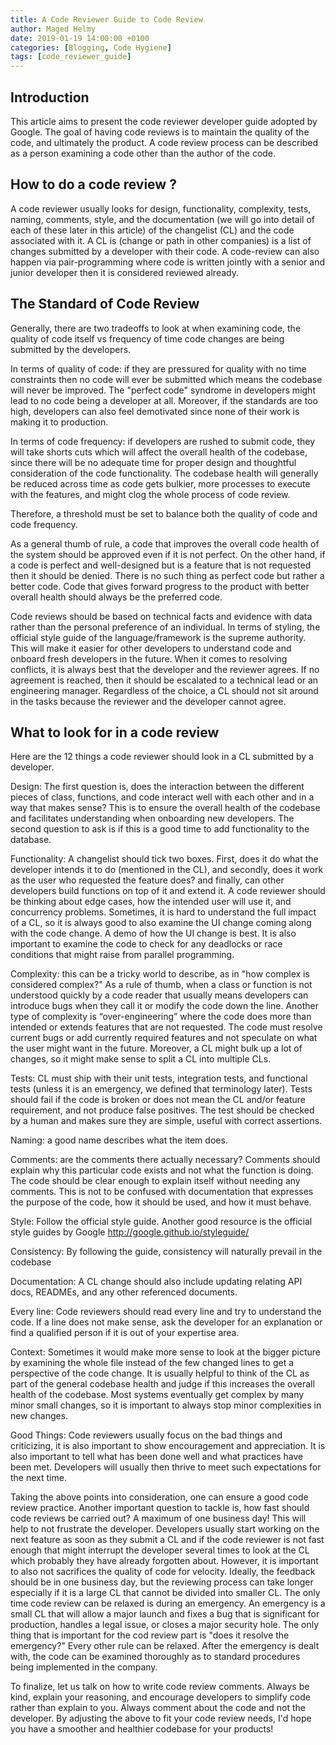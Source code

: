 ```yaml
---
title: A Code Reviewer Guide to Code Review
author: Maged Helmy
date: 2019-01-19 14:00:00 +0100
categories: [Blogging, Code Hygiene]
tags: [code_reviewer_guide]
---
```

## Introduction
This article aims to present the code reviewer developer guide adopted by Google. The goal of having code reviews is to maintain the quality of the code, and ultimately the product. A code review process can be described as a person examining a code other than the author of the code.

## **How to do a code review ?**
A code reviewer usually looks for design, functionality, complexity, tests, naming, comments, style, and the documentation (we will go into detail of each of these later in this article) of the changelist (CL) and the code associated with it. A CL is (change or path in other companies) is a list of changes submitted by a developer with their code. A code-review can also happen via pair-programming where code is written jointly with a senior and junior developer then it is considered reviewed already.

## **The Standard of Code Review**

Generally, there are two tradeoffs to look at when examining code, the quality of code itself vs frequency of time code changes are being submitted by the developers.

In terms of quality of code: if they are pressured for quality with no time constraints then no code will ever be submitted which means the codebase will never be improved. The "perfect code" syndrome in developers might lead to no code being a developer at all. Moreover, if the standards are too high, developers can also feel demotivated since none of their work is making it to production.

In terms of code frequency:  if developers are rushed to submit code, they will take shorts cuts which will affect the overall health of the codebase, since there will be no adequate time for proper design and thoughtful consideration of the code functionality. The codebase health will generally be reduced across time as code gets bulkier, more processes to execute with the features, and might clog the whole process of code review.

Therefore, a threshold must be set to balance both the quality of code and code frequency.

As a general thumb of rule, a code that improves the overall code health of the system should be approved even if it is not perfect. On the other hand, if a code is perfect and well-designed but is a feature that is not requested then it should be denied. There is no such thing as perfect code but rather a better code. Code that gives forward progress to the product with better overall health should always be the preferred code.

Code reviews should be based on technical facts and evidence with data rather than the personal preference of an individual. In terms of styling, the official style guide of the language/framework is the supreme authority. This will make it easier for other developers to understand code and onboard fresh developers in the future. When it comes to resolving conflicts, it is always best that the developer and the reviewer agrees. If no agreement is reached, then it should be escalated to a technical lead or an engineering manager. Regardless of the choice, a CL should not sit around in the tasks because the reviewer and the developer cannot agree.

## **What to look for in a code review**

Here are the 12 things a code reviewer should look in a CL submitted by a developer.

Design: The first question is, does the interaction between the different pieces of class, functions, and code interact well with each other and in a way that makes sense? This is to ensure the overall health of the codebase and facilitates understanding when onboarding new developers. The second question to ask is if this is a good time to add functionality to the database.

Functionality: A changelist should tick two boxes. First, does it do what the developer intends it to do (mentioned in the CL), and secondly, does it work as the user who requested the feature does? and finally, can other developers build functions on top of it and extend it. A code reviewer should be thinking about edge cases, how the intended user will use it, and concurrency problems. Sometimes, it is hard to understand the full impact of a CL, so it is always good to also examine the UI change coming along with the code change. A demo of how the UI change is best. It is also important to examine the code to check for any deadlocks or race conditions that might raise from parallel programming.

Complexity: this can be a tricky world to describe, as in "how complex is considered complex?" As a rule of thumb, when a class or function is not understood quickly by a code reader that usually means developers can introduce bugs when they call it or modify the code down the line. Another type of complexity is “over-engineering” where the code does more than intended or extends features that are not requested. The code must resolve current bugs or add currently required features and not speculate on what the user might want in the future. Moreover, a CL might bulk up a lot of changes, so it might make sense to split a CL into multiple CLs.

Tests: CL must ship with their unit tests, integration tests, and functional tests (unless it is an emergency, we defined that terminology later). Tests should fail if the code is broken or does not mean the CL and/or feature requirement, and not produce false positives. The test should be checked by a human and makes sure they are simple, useful with correct assertions.

Naming: a good name describes what the item does.

Comments: are the comments there actually necessary? Comments should explain why this particular code exists and not what the function is doing. The code should be clear enough to explain itself without needing any comments. This is not to be confused with documentation that expresses the purpose of the code, how it should be used, and how it must behave.

Style: Follow the official style guide. Another good resource is the official style guides by Google http://google.github.io/styleguide/

Consistency: By following the guide, consistency will naturally prevail in the codebase

Documentation: A CL change should also include updating relating API docs, READMEs, and any other referenced documents.

Every line: Code reviewers should read every line and try to understand the code. If a line does not make sense, ask the developer for an explanation or find a qualified person if it is out of your expertise area.

Context: Sometimes it would make more sense to look at the bigger picture by examining the whole file instead of the few changed lines to get a perspective of the code change. It is usually helpful to think of the CL as part of the general codebase health and judge if this increases the overall health of the codebase. Most systems eventually get complex by many minor small changes, so it is important to always stop minor complexities in new changes.

Good Things: Code reviewers usually focus on the bad things and criticizing, it is also important to show encouragement and appreciation. It is also important to tell what has been done well and what practices have been met. Developers will usually then thrive to meet such expectations for the next time.

Taking the above points into consideration, one can ensure a good code review practice. Another important question to tackle is, how fast should code reviews be carried out? A maximum of one business day! This will help to not frustrate the developer. Developers usually start working on the next feature as soon as they submit a CL and if the code reviewer is not fast enough that might interrupt the developer several times to look at the CL which probably they have already forgotten about. However, it is important to also not sacrifices the quality of code for velocity. Ideally, the feedback should be in one business day, but the reviewing process can take longer especially if it is a large CL that cannot be divided into smaller CL. The only time code review can be relaxed is during an emergency. An emergency is a small CL that will allow a major launch and fixes a bug that is significant for production, handles a legal issue, or closes a major security hole. The only thing that is important for the cod review part is "does it resolve the emergency?" Every other rule can be relaxed. After the emergency is dealt with, the code can be examined thoroughly as to standard procedures being implemented in the company.

To finalize, let us talk on how to write code review comments. Always be kind, explain your reasoning, and encourage developers to simplify code rather than explain to you. Always comment about the code and not the developer. By adjusting the above to fit your code review needs, I'd hope you have a smoother and healthier codebase for your products!
